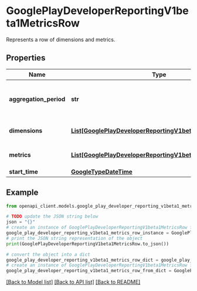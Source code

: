 # GooglePlayDeveloperReportingV1beta1MetricsRow

Represents a row of dimensions and metrics.

## Properties

Name | Type | Description | Notes
------------ | ------------- | ------------- | -------------
**aggregation_period** | **str** | Granularity of the aggregation period of the row. | [optional] 
**dimensions** | [**List[GooglePlayDeveloperReportingV1beta1DimensionValue]**](GooglePlayDeveloperReportingV1beta1DimensionValue.md) | Dimension columns in the row. | [optional] 
**metrics** | [**List[GooglePlayDeveloperReportingV1beta1MetricValue]**](GooglePlayDeveloperReportingV1beta1MetricValue.md) | Metric columns in the row. | [optional] 
**start_time** | [**GoogleTypeDateTime**](GoogleTypeDateTime.md) |  | [optional] 

## Example

```python
from openapi_client.models.google_play_developer_reporting_v1beta1_metrics_row import GooglePlayDeveloperReportingV1beta1MetricsRow

# TODO update the JSON string below
json = "{}"
# create an instance of GooglePlayDeveloperReportingV1beta1MetricsRow from a JSON string
google_play_developer_reporting_v1beta1_metrics_row_instance = GooglePlayDeveloperReportingV1beta1MetricsRow.from_json(json)
# print the JSON string representation of the object
print(GooglePlayDeveloperReportingV1beta1MetricsRow.to_json())

# convert the object into a dict
google_play_developer_reporting_v1beta1_metrics_row_dict = google_play_developer_reporting_v1beta1_metrics_row_instance.to_dict()
# create an instance of GooglePlayDeveloperReportingV1beta1MetricsRow from a dict
google_play_developer_reporting_v1beta1_metrics_row_from_dict = GooglePlayDeveloperReportingV1beta1MetricsRow.from_dict(google_play_developer_reporting_v1beta1_metrics_row_dict)
```
[[Back to Model list]](../README.md#documentation-for-models) [[Back to API list]](../README.md#documentation-for-api-endpoints) [[Back to README]](../README.md)


